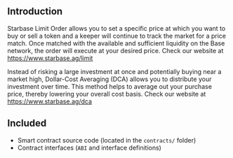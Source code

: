 
## Introduction
Starbase Limit Order allows you to set a specific price at which you want to buy or sell a token and a keeper will continue to track the market for a price match. Once matched with the available and sufficient liquidity on the Base network, the order will execute at your desired price. Check our website at https://www.starbase.ag/limit

Instead of risking a large investment at once and potentially buying near a market high, Dollar-Cost Averaging (DCA) allows you to distribute your investment over time. This method helps to average out your purchase price, thereby lowering your overall cost basis. Check our website at https://www.starbase.ag/dca

## Included
- Smart contract source code (located in the `contracts/` folder)
- Contract interfaces (`ABI` and interface definitions)